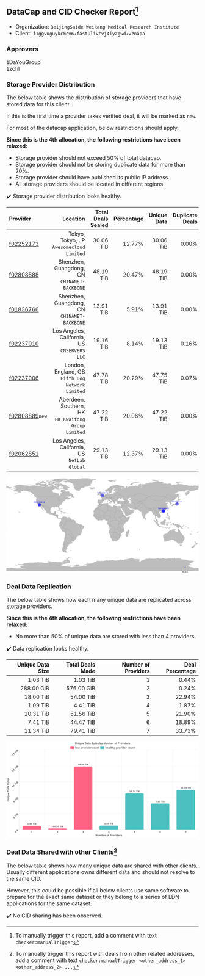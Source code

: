 ## DataCap and CID Checker Report[^1]
 - Organization: `BeijingSaide Weikang Medical Research Institute`
 - Client: `f1ggvuguykcmcv67fastulivcvj4iyzgwd7vznapa`
### Approvers
`1`DaYouGroup<br/>`1`zcfil

### Storage Provider Distribution
The below table shows the distribution of storage providers that have stored data for this client.

If this is the first time a provider takes verified deal, it will be marked as `new`.

For most of the datacap application, below restrictions should apply.

**Since this is the 4th allocation, the following restrictions have been relaxed:**
 - Storage provider should not exceed 50% of total datacap.
 - Storage provider should not be storing duplicate data for more than 20%.
 - Storage provider should have published its public IP address.
 - All storage providers should be located in different regions.

✔️ Storage provider distribution looks healthy.

| Provider                                                    |                                               Location | Total Deals Sealed | Percentage | Unique Data | Duplicate Deals |
| :---------------------------------------------------------- | -----------------------------------------------------: | -----------------: | ---------: | ----------: | --------------: |
| [f02252173](https://filfox.info/en/address/f02252173)       |            Tokyo, Tokyo, JP<br/>`Awesomecloud Limited` |          30.06 TiB |     12.77% |   30.06 TiB |           0.00% |
| [f02808888](https://filfox.info/en/address/f02808888)       |        Shenzhen, Guangdong, CN<br/>`CHINANET-BACKBONE` |          48.19 TiB |     20.47% |   48.19 TiB |           0.00% |
| [f01836766](https://filfox.info/en/address/f01836766)       |        Shenzhen, Guangdong, CN<br/>`CHINANET-BACKBONE` |          13.91 TiB |      5.91% |   13.91 TiB |           0.00% |
| [f02237010](https://filfox.info/en/address/f02237010)       |        Los Angeles, California, US<br/>`CNSERVERS LLC` |          19.16 TiB |      8.14% |   19.13 TiB |           0.16% |
| [f02237006](https://filfox.info/en/address/f02237006)       |    London, England, GB<br/>`Fifth Dog Network Limited` |          47.78 TiB |     20.29% |   47.75 TiB |           0.07% |
| [f02808889](https://filfox.info/en/address/f02808889)`new`  | Aberdeen, Southern, HK<br/>`HK Kwaifong Group Limited` |          47.22 TiB |     20.06% |   47.22 TiB |           0.00% |
| [f02062851](https://filfox.info/en/address/f02062851)       |        Los Angeles, California, US<br/>`NetLab Global` |          29.13 TiB |     12.37% |   29.13 TiB |           0.00% |

<img src="https://raw.githubusercontent.com/data-preservation-programs/filplus-checker-assets/main/filecoin-project/filecoin-plus-large-datasets/issues/2126/1696659346649.png"/>

### Deal Data Replication
The below table shows how each many unique data are replicated across storage providers.


**Since this is the 4th allocation, the following restrictions have been relaxed:**
- No more than 50% of unique data are stored with less than 4 providers.

✔️ Data replication looks healthy.

| Unique Data Size | Total Deals Made | Number of Providers | Deal Percentage |
| ---------------: | ---------------: | ------------------: | --------------: |
|         1.03 TiB |         1.03 TiB |                   1 |           0.44% |
|       288.00 GiB |       576.00 GiB |                   2 |           0.24% |
|        18.00 TiB |        54.00 TiB |                   3 |          22.94% |
|         1.09 TiB |         4.41 TiB |                   4 |           1.87% |
|        10.31 TiB |        51.56 TiB |                   5 |          21.90% |
|         7.41 TiB |        44.47 TiB |                   6 |          18.89% |
|        11.34 TiB |        79.41 TiB |                   7 |          33.73% |

<img src="https://raw.githubusercontent.com/data-preservation-programs/filplus-checker-assets/main/filecoin-project/filecoin-plus-large-datasets/issues/2126/1696659347704.png"/>

### Deal Data Shared with other Clients[^3]
The below table shows how many unique data are shared with other clients.
Usually different applications owns different data and should not resolve to the same CID.

However, this could be possible if all below clients use same software to prepare for the exact same dataset or they belong to a series of LDN applications for the same dataset.

✔️ No CID sharing has been observed.

[^1]: To manually trigger this report, add a comment with text `checker:manualTrigger`

[^2]: Deals from those addresses are combined into this report as they are specified with `checker:manualTrigger`

[^3]: To manually trigger this report with deals from other related addresses, add a comment with text `checker:manualTrigger <other_address_1> <other_address_2> ...`
